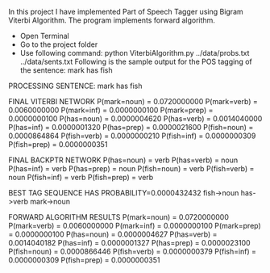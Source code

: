 In this project I have implemented Part of Speech Tagger using Bigram Viterbi Algorithm. The program implements forward algorithm.

* Open Terminal
* Go to the project folder 
* Use following command: python ViterbiAlgorithm.py ../data/probs.txt ../data/sents.txt
Following is the sample output for the POS tagging of the sentence: mark has fish

PROCESSING SENTENCE: mark has fish

FINAL VITERBI NETWORK
P(mark=noun) = 0.0720000000
P(mark=verb) = 0.0060000000
P(mark=inf) = 0.0000000100
P(mark=prep) = 0.0000000100
P(has=noun) = 0.0000004620
P(has=verb) = 0.0014040000
P(has=inf) = 0.0000001320
P(has=prep) = 0.0000021600
P(fish=noun) = 0.0000864864
P(fish=verb) = 0.0000000210
P(fish=inf) = 0.0000000309
P(fish=prep) = 0.0000000351


FINAL BACKPTR NETWORK
P(has=noun) = verb
P(has=verb) = noun
P(has=inf) = verb
P(has=prep) = noun
P(fish=noun) = verb
P(fish=verb) = noun
P(fish=inf) = verb
P(fish=prep) = verb


BEST TAG SEQUENCE HAS PROBABILITY=0.0000432432
fish->noun
has->verb
mark->noun


FORWARD ALGORITHM RESULTS
P(mark=noun) = 0.0720000000
P(mark=verb) = 0.0060000000
P(mark=inf) = 0.0000000100
P(mark=prep) = 0.0000000100
P(has=noun) = 0.0000004627
P(has=verb) = 0.0014040182
P(has=inf) = 0.0000001327
P(has=prep) = 0.0000023100
P(fish=noun) = 0.0000866446
P(fish=verb) = 0.0000000379
P(fish=inf) = 0.0000000309
P(fish=prep) = 0.0000000351




